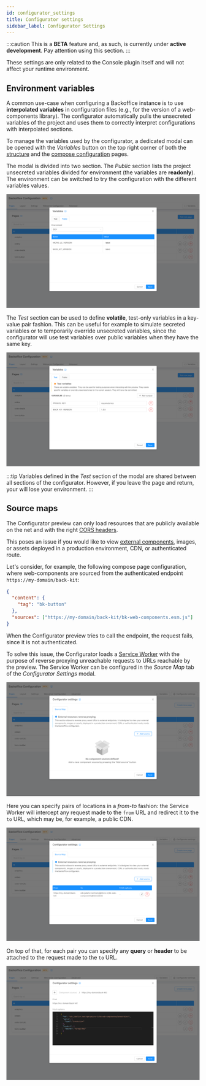 ```yaml
---
id: configurator_settings
title: Configurator settings
sidebar_label: Configurator Settings
---
```

:::caution
This is a **BETA** feature and, as such, is currently under **active development**. Pay attention using this section.
:::

These settings are only related to the Console plugin itself and will not affect your runtime environment. 

## Environment variables

A common use-case when configuring a Backoffice instance is to use **interpolated variables** in configuration files 
(e.g., for the version of a web-components library). The configurator automatically pulls the unsecreted variables of
the project and uses them to correctly interpret configurations with interpolated sections.

To manage the variables used by the configurator, a dedicated modal can be opened with the *Variables* button on the top
right corner of both the [structure](./20_structure.md) and the [compose configuration](./30_compose_pages.md) pages.

The modal is divided into two section. The *Public* section lists the project unsecreted variables divided for environment
(the variables are **readonly**). The environment can be switched to try the configuration with the different variables
values.

![Environment modal public tab](img/environment_public-tab.png)

The *Test* section can be used to define **volatile**, test-only variables in a key-value pair fashion. This can be
useful for example to simulate secreted variables or to temporarily override unsecreted variables, since the configurator
will use test variables over public variables when they have the same key.

![Environment modal test tab](img/environment_test-tab.png)

:::tip
Variables defined in the *Test* section of the modal are shared between all sections of the configurator. However, if
you leave the page and return, your will lose your environment.
:::

## Source maps

The Configurator preview can only load resources that are publicly available on the net and with the right
[CORS headers](https://developer.mozilla.org/en-US/docs/Web/HTTP/CORS). 

This poses an issue if you would like to view [external components](./60_external_components/10_summary.md), 
images, or assets deployed in a production environment, CDN, or authenticated route.

Let's consider, for example, the following compose page configuration, where web-components are sourced from the
authenticated endpoint `https://my-domain/back-kit`:

```json
{
  "content": {
    "tag": "bk-button"
  },
  "sources": ["https://my-domain/back-kit/bk-web-components.esm.js"]
}
```

When the Configurator preview tries to call the endpoint, the request fails, since it is not authenticated.

To solve this issue, the Configurator loads a [Service Worker](https://developer.mozilla.org/en-US/docs/Web/API/Service_Worker_API) 
with the purpose of reverse proxying unreachable requests to URLs reachable by the preview. The Service Worker can be
configured in the _Source Map_ tab of the _Configurator Settings_ modal.

![Source map tab](img/configurator-settings_source-map.png)

Here you can specify pairs of locations in a _from-to_ fashion: the Service Worker will intercept any request made to the
`from` URL and redirect it to the `to` URL, which may be, for example, a public CDN.

![Source map source](img/configurator-settings_source-map-source.png)

On top of that, for each pair you can specify any **query** or **header** to be attached to the request made to the `to` URL.

![Source map fetch options](img/configurator-settings_source-map-fetch-options.png)

<!-- 
## Template sources

Whenever you [create](./20_structure.md#create-new-page) a compose page you can choose to start from a pre-configured
[template](./30_compose_pages.md#templates). Templates are fetched from remote sources, and these sources can be
configured in the _Template sources_ tab of the _Configurator Settings_ modal.

![Template sources](img/configurator-settings_template-sources.png)

Here, you can list URLs that are called to retrieve the available templates. For each URL you can specify any 
**query** or **header** to be attached to the request.

The URL called should be one of a valid NPM package containing a `package.json` file in root (the call is made to
`<template_source>/package.json?<optionally_specified_query>`). Inside the `package.json`, the location of the templates
should be provided in the `exports` field (you can take a look at the 
[official templates repository](https://github.com/micro-lc/back-kit/tree/main/packages/templates) for an example).

```json
{
  "name": "my-templates-repo",
  "exports": {
    "./my-template.json": {
      "default": "./my-template.json"
    }
  }
}
```

Templates should be JSON files following [this schema](https://raw.githubusercontent.com/micro-lc/back-kit/main/packages/engine/schemas/template.schema.json). 
-->
